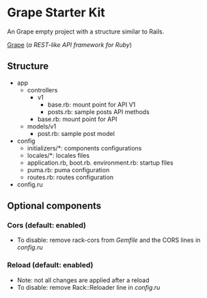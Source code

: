 # Grape Starter Kit

An Grape empty project with a structure similar to Rails.

[Grape](https://github.com/ruby-grape/grape) (*a REST-like API framework for Ruby*)

## Structure

- app
  - controllers
    - v1
      - base.rb: mount point for API V1
      - posts.rb: sample posts API methods
    - base.rb: mount point for API
  - models/v1
    - post.rb: sample post model
- config
  - initializers/*: components configurations
  - locales/*: locales files
  - application.rb, boot.rb. environment.rb: startup files
  - puma.rb: puma configuration
  - routes.rb: routes configuration
- config.ru

## Optional components

### Cors (default: enabled)

- To disable: remove rack-cors from *Gemfile* and the CORS lines in *config.ru*

### Reload (default: enabled)

- Note: not all changes are applied after a reload
- To disable: remove Rack::Reloader line in *config.ru*
